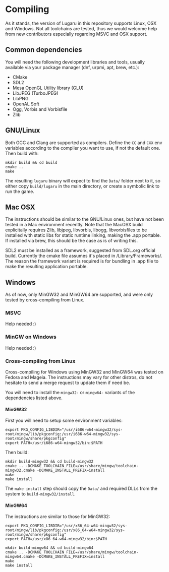 # Compiling

As it stands, the version of Lugaru in this repository supports Linux, OSX
and Windows. Not all toolchains are tested, thus we would welcome help from
new contributors especially regarding MSVC and OSX support.

## Common dependencies

You will need the following development libraries and tools, usually
available via your package manager (dnf, urpmi, apt, brew, etc.):

- CMake
- SDL2
- Mesa OpenGL Utility library (GLU)
- LibJPEG (TurboJPEG)
- LibPNG
- OpenAL Soft
- Ogg, Vorbis and Vorbisfile
- Zlib

## GNU/Linux

Both GCC and Clang are supported as compilers. Define the `CC` and `CXX` env
variables according to the compiler you want to use, if not the default one.
Then build with:

```
mkdir build && cd build
cmake ..
make
```

The resulting `lugaru` binary will expect to find the `Data/` folder next to
it, so either copy `build/lugaru` in the main directory, or create a symbolic
link to run the game.

## Mac OSX

The instructions should be similar to the GNU/Linux ones, but have not been
tested in a Mac environment recently. Note that the MacOSX build explicitally 
requires Zlib, libjpeg, libvorbis, libogg, libvorbisfiles to be installed with 
static libs for static runtime linking, making the .app portable. If installed 
via brew, this should be the case as is of writing this. 

SDL2 must be installed as a framework, suggested from SDL.org official build.
Currently the cmake file assumes it's placed in /Library/Frameworks/. The reason 
the framework variant is required is for bundling in .app file to make the resulting 
application portable.

## Windows

As of now, only MinGW32 and MinGW64 are supported, and were only tested by
cross-compiling from Linux.

### MSVC

Help needed :)

### MinGW on Windows

Help needed :)

### Cross-compiling from Linux

Cross-compiling for Windows using MinGW32 and MinGW64 was tested on Fedora
and Mageia. The instructions may vary for other distros, do not hesitate to
send a merge request to update them if need be.

You will need to install the `mingw32-` or `mingw64-` variants of the
dependencies listed above.

#### MinGW32

First you will need to setup some environment variables:
```
export PKG_CONFIG_LIBDIR="/usr/i686-w64-mingw32/sys-root/mingw/lib/pkgconfig:/usr/i686-w64-mingw32/sys-root/mingw/share/pkgconfig"
export PATH=/usr/i686-w64-mingw32/bin:$PATH
```

Then build:
```
mkdir build-mingw32 && cd build-mingw32
cmake .. -DCMAKE_TOOLCHAIN_FILE=/usr/share/mingw/toolchain-mingw32.cmake -DCMAKE_INSTALL_PREFIX=install
make
make install
```

The `make install` step should copy the `Data/` and required DLLs from the
system to `build-mingw32/install`.

#### MinGW64

The instructions are similar to those for MinGW32:

```
export PKG_CONFIG_LIBDIR="/usr/x86_64-w64-mingw32/sys-root/mingw/lib/pkgconfig:/usr/x86_64-w64-mingw32/sys-root/mingw/share/pkgconfig"
export PATH=/usr/x86_64-w64-mingw32/bin:$PATH
```
```
mkdir build-mingw64 && cd build-mingw64
cmake .. -DCMAKE_TOOLCHAIN_FILE=/usr/share/mingw/toolchain-mingw64.cmake -DCMAKE_INSTALL_PREFIX=install
make
make install
```
